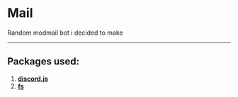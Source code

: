 # Mail
Random modmail bot i decided to make

---
## Packages used:
1. [**discord.js**](https://www.npmjs.com/package/discord.js?source=post_page-----7b5fe27cb6fa---------------------- "discord.js NPM link")
2. [**fs**](https://www.npmjs.com/package/fs "fs NPM link")
